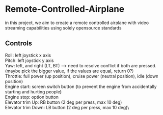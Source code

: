 # Remote-Controlled-Airplane
in this project, we aim to create a remote controlled airplane with video streaming capabilities using solely opensource standards

## Controls
Roll: left joystick x axis\
Pitch: left joystick y axis\
Yaw: left, and right (LT, BT) --> need to resolve conflict if both are pressed. (maybe pick the bigger value, if the values are equal, return 0?)\
Throttle: full power (up position), cruise power (neutral position), idle (down position)\
Engine start: screen switch button (to prevent the engine from accidentally starting and hurting people)\
Engine stop: option button \
Elevator trim Up: RB button (2 deg per press, max 10 deg)\
Elevator trim Down: LB button (2 deg per press, max 10 deg)\
